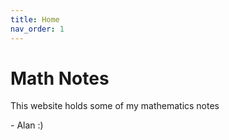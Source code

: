 ```yaml
---
title: Home
nav_order: 1
---
```


# Math Notes
This website holds some of my mathematics notes

\- Alan :)

